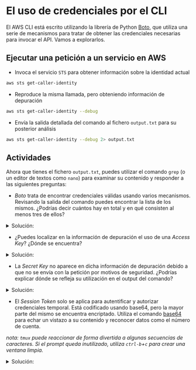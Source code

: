 # El uso de credenciales por el CLI

El AWS CLI está escrito utilizando la librería de Python [Boto](https://boto3.amazonaws.com/v1/documentation/api/latest/index.html), que utiliza una serie de mecanismos para tratar de obtener las credenciales
necesarias para invocar el API. Vamos a explorarlos.

## Ejecutar una petición a un servicio en AWS

* Invoca el servicio `STS` para obtener información sobre la identidad actual

```bash
aws sts get-caller-identity
```

* Reproduce la misma llamada, pero obteniendo información de depuración

```bash
aws sts get-caller-identity --debug
```

* Envía la salida detallada del comando al fichero `output.txt` para su posterior análisis

```bash
aws sts get-caller-identity --debug 2> output.txt
```

## Actividades

Ahora que tienes el fichero `output.txt`, puedes utilizar el comando `grep` (o un editor de textos
como `nano`) para examinar su contenido y responder a las siguientes preguntas:

* *Boto* trata de encontrar credenciales válidas usando varios mecanismos. Revisando la salida
del comando puedes encontrar la lista de los mismos. ¿Podrías decir cuántos hay en total y en qué
consisten al menos tres de ellos?

<details>
<summary>Solución:</summary>

* env
* assume-role
* assume-role-with-web-identity
* sso
* shared-credentials-file
* custom-process
* config-file
* ec2-credentials-file
* boto-config
* container-role

</details>

* ¿Puedes localizar en la información de depuración el uso de una *Access Key*? ¿Dónde se encuentra?

<details>
<summary>Solución:</summary>
En el *header* `Authorization`, que en realidad transporta la información de autenticación.
</details>

* La *Secret Key* no aparece en dicha información de depuración debido a que no se envía
con la petición por motivos de seguridad. ¿Podrías explicar dónde se refleja su utilización
en el output del comando?

<details>
<summary>Solución:</summary>
Se utiliza en el cálculo de la firma de la petición, que aparece tras la cadena "Signature:"
y cuyo valor también se agrega al *header* `Authorization`.
</details>

* El *Session Token* solo se aplica para autentificar y autorizar credenciales temporal. Está
codificado usando base64, pero la mayor parte del mismo se encuentra encriptado. Utiliza el
comando [base64](https://dashdash.io/1/base64) para echar un vistazo a su contenido y reconocer
datos como el número de cuenta.

*nota: `tmux` puede reaccionar de forma divertida a algunas secuencias de caracteres. Si el prompt
queda inutilizado, utiliza `ctrl-b`+`c` para crear una ventana limpia.*

<details>
<summary>Solución:</summary>
<code>
  
curl -sH "Authorization: $AWS_CONTAINER_AUTHORIZATION_TOKEN" $AWS_CONTAINER_CREDENTIALS_FULL_URI \\
| jq .Token -r \\
| base64 -d > token.txt \\
echo

</code>
</details>

